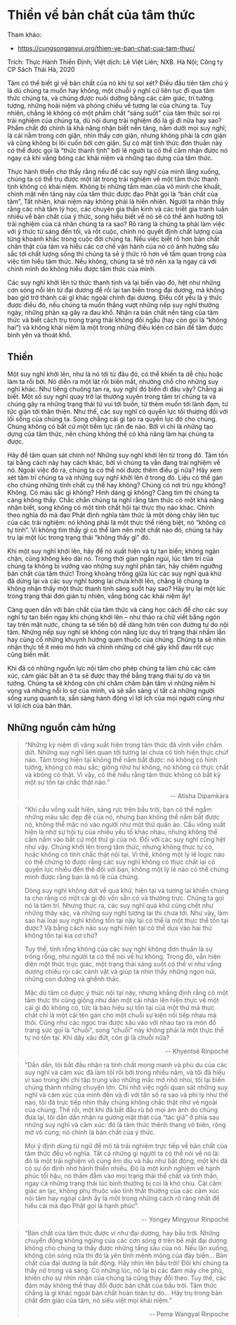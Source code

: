 # Thiền về bản chất của tâm thức

Tham khảo:
- <https://cungsonganvui.org/thien-ve-ban-chat-cua-tam-thuc/>

Trích: Thực Hành Thiền Định; Việt dịch: Lê Việt Liên; NXB. Hà Nội; Công ty CP Sách Thái Hà, 2020

Tâm có thể biết gì về bản chất của nó khi tự soi xét? Điều đầu tiên tâm chú ý là dù chúng ta muốn hay không, một chuỗi ý nghĩ cứ liên tục đi qua tâm thức chúng ta, và chúng được nuôi dưỡng bằng các cảm giác, trí tưởng tượng, những hoài niệm và phóng chiếu về tương lai của chúng ta. Tuy nhiên, chẳng lẽ không có một phẩm chất “sáng suốt” của tâm thức soi rọi trải nghiệm của chúng ta, dù nội dung trải nghiệm đó là gì đi nữa hay sao? Phẩm chất đó chính là khả năng nhận biết nền tảng, nằm dưới mọi suy nghĩ; là cái nằm trong cơn giận, nhìn thấy cơn giận, nhưng không phải là cơn giận và cũng không bị lôi cuốn bởi cơn giận. Sự có mặt tỉnh thức đơn thuần này có thể được gọi là “thức thanh tịnh” bởi lẽ người ta có thể cảm nhận được nó ngay cả khi vắng bóng các khái niệm và những tạo dựng của tâm thức.

Thực hành thiền cho thấy rằng nếu để các suy nghĩ của mình lắng xuống, chúng ta có thể trụ được một lát trong trải nghiệm về một tâm thức thanh tịnh không có khái niệm. Không bị những tấm màn của vô minh che khuất, chính mặt nền tảng này của tâm thức được đạo Phật gọi là “bản chất của tâm”, Tất nhiên, khái niệm này không phải là hiển nhiên. Người ta nhận thấy rằng các nhà tâm lý học, các chuyên gia thần kinh và các triết gia tranh luận nhiều về bản chất của ý thức, song hiểu biết về nó sẽ có thể ảnh hưởng tới trải nghiệm của cá nhân chúng ta ra sao? Rõ ràng là chúng ta phải làm việc với ý thức từ sáng đến tối, và rốt cuộc, chính nó quyết định chất lượng của từng khoảnh khắc trong cuộc đời chúng ta. Nếu việc biết rõ hơn bản chất chân thật của tâm và hiểu các cơ chế vận hành của nó có ảnh hưởng sâu sắc tới chất lượng sống thì chúng ta sẽ ý thức rõ hơn về tầm quan trọng của việc tìm hiểu tâm thức. Nếu không, chúng ta sẽ trở nên xa lạ ngay cả với chính mình do không hiểu được tâm thức của mình.

Các suy nghĩ khởi lên từ thức thanh tịnh và lại biến vào đó, hệt như những cơn sóng nổi lên từ đại dương để rồi lại tan biến trong đại dương, mà không bao giờ trở thành cái gì khác ngoài chính đại dương. Điều cốt yếu là ý thức được điều đó, nếu chúng ta muốn thắng vượt những nếp suy nghĩ thường ngày, những phản xạ gây ra đau khổ. Nhận ra bản chất nền tảng của tâm thức và biết cách trụ trong trạng thái không đối ngẫu (hay còn gọi là “không hai”) và không khái niệm là một trong những điều kiện cơ bản để tâm được bình yên và thoát khổ.

## Thiền

Một suy nghĩ khởi lên, như là nó tới từ đâu đó, có thể khiến ta dễ chịu hoặc làm ta rối bời. Nó diễn ra một lát rồi biến mất, nhường chỗ cho những suy nghĩ khác. Như tiếng chuông tan ra, suy nghĩ đó biến đi đâu vậy? Chẳng ai biết. Một số suy nghĩ quay trở lại thường xuyên trong tâm trí chúng ta và chúng gây ra những trạng thái từ vui tới buồn, từ thèm muốn tới lãnh đạm, từ tức giận tới thân thiện. Như thế, các suy nghĩ có quyền lực tối thượng đối với lối sống của chúng ta. Song chẳng cái gì tạo ra quyền lực đó cho chúng. Chúng không có bất cứ một tiềm lực răn đe nào. Bởi vì chỉ là những tạo dựng của tâm thức, nên chúng không thể có khả năng làm hại chúng ta được.

Hãy để tâm quan sát chính nó! Những suy nghĩ khởi lên từ trong đó. Tâm tồn tại bằng cách này hay cách khác, bởi vì chúng ta vẫn đang trải nghiệm về nó. Ngoài việc đó ra, chúng ta có thể nói được thêm điều gì nữa? Hãy xem xét tâm trí chúng ta và những suy nghĩ khởi lên ở trong đó. Liệu có thể gán cho chúng những tính chất cụ thể hay không? Chúng có nơi trú ngụ không? Không. Có màu sắc gì không? Hình dáng gì không? Càng tìm thì chúng ta càng không thấy. Chắc chắn chúng ta nghĩ rằng tâm thức có một khả năng nhận biết, song không có một tính chất hội tại thực thụ nào khác. Chính theo nghĩa đó mà đạo Phật định nghĩa tâm thức là một dòng chảy liên tục của các trải nghiệm: nó không phải là một thực thể riêng biệt, nó “không có tự tính“. Vì không tìm thấy gì có thể làm nên một chất nào đó, chúng ta hãy trụ lại một lúc trong trạng thái “không thấy gì” đó.

Khi một suy nghĩ khởi lên, hãy để nó xuất hiện và tự tan biến; không ngăn chặn, cũng không kéo dài nó. Trong thời gian ngắn ngủi, lúc tâm trí của chúng ta không bị vướng vào những suy nghĩ phân tán, hãy chiêm ngưỡng bản chất của tâm thức! Trong khoảng trống giữa lúc các suy nghĩ quá khứ đã dừng lại và các suy nghĩ tương lai chưa khởi lên, chẳng lẽ chúng ta không nhận thấy một thức thanh tịnh sáng suốt hay sao? Hãy trụ lại một lúc trong trạng thái đơn giản tự nhiên, vắng bóng các khái niệm ấy!

Càng quen dần với bản chất của tâm thức và càng học cách để cho các suy nghĩ tự tan biến ngay khi chúng khởi lên – như thảo ra chữ viết bằng ngón tay trên mặt nước, chúng ta sẽ tiến bộ dễ dàng hơn trên con đường tự do nội tâm. Những nếp suy nghĩ sẽ không còn năng lực duy trì trạng thái nhầm lẫn hay củng cố những khuynh hướng quen thuộc của chúng. Chúng ta sẽ nhìn nhận thực tế ít méo mó hơn và chính những cơ chế gây khổ đau rốt cục cũng biến mắt.

Khi đã có những nguồn lực nội tâm cho phép chúng ta làm chủ các cảm xúc, cảm giác bất an ở ta sẽ được thay thế bằng trạng thái tự do và tin tưởng. Chúng ta sẽ không còn chỉ chăm chăm bận tâm vì những niềm hi vọng và những nỗi lo sợ của mình, và sẽ sẵn sàng vì tất cả những người sống xung quanh ta, sẵn sàng hành động vì lợi ích của mọi người cũng như vì lợi ích của bản thân.

## Những nguồn cảm hứng

> “Những kỷ niệm dĩ vãng xuất hiện trong tâm thức đã vĩnh viễn chấm dứt. Những suy nghĩ liên quan tới tương lai chưa có tính hiện thực chúf nào. Tâm trong hiện tại không thể nắm bắt được: nó không có hình tướng, không có màu sắc; giống như hư không, nó không có thực chất và kbông có thật. Vì vậy, có thể hiểu rằng tâm thức không có bất kỳ một sự tồn tại chắc thật nào.”
>
> <div style="text-align: right">-- Atisha Dipamkara</div>

> “Khi cầu vồng xuất hiện, sáng rực trên bầu trời, bạn có thể ngắm những màu sắc đẹp đẽ của nó, nhưng bạn không thể nắm bắt được nó, không thể mặc nó vào người như một thứ quần áo. Cầu vồng xuất hiện là nhờ sự hội tụ của nhiều yếu tố khác nhau, nhưng không thể cầm nắm vào bất cứ một thứ gì của nó. Đối với các suy nghĩ cũng hệt như vậy. Chúng khởi lên trong tâm thức, nhưng không thực tự có, hoặc không có tính chắc thật nội tại. Vì thế, không một lý lẽ logic nào có thể chứng tỏ được rằng các suy nghĩ không có thực chất lại có quyền lực nhiều đến thế đối với bạn, không một lý lẽ nào có thể chứng minh được rằng bạn là nô lệ của chúng.
> 
> Dòng suy nghĩ không dứt về quá khứ, hiện tại và tương lai khiến chúng ta cho rằng có một cái gì đó vốn sẵn có và thường trực. Chúng ta gọi nó là tâm trí. Nhưng thực ra, các suy nghĩ quá khứ cũng chết như những thây xác, và những suy nghĩ tương lai thì chưa tới. Như vậy, làm sao hai loại suy nghĩ không tồn tại này lại có thể là một thực thể tồn tại được? Và bằng cách nào suy nghĩ hiện tại có thể dựa vào hai thứ không tồn tại kia cơ chứ?
>
> Tuy thế, tính rỗng không của các suy nghĩ không đơn thuần là sự trống rỗng, như người ta có thể nói về hư không. Trong đó, vẫn hiện diện một thức trực giác, một trạng thái sáng suốt có thể ví như vầng dương chiếu rọi các cảnh vật và giúp ta nhìn thấy những ngọn núi, những con đường và ghềnh thác.
>
> Mặc dù tâm có được ý thức nội tại này, nhưng khẳng định rằng có một tâm thức thì cũng giống như dán một cái nhãn lên hiện thực về một cái gì đó không có, tức là báo hiệu sự tồn tại của một thứ mà thực chất chỉ là một cái tên gán cho một chuỗi sự kiện nối tiếp nhau mà thôi. Cũng như các ngọc trai được xâu vào với nhau tạo ra món đồ trang sức gọi là “chuỗi”, song “chuỗi” này không phải là một thực thể tự nó tồn tại. Khi dây xâu đứt, còn gì là chuỗi nữa?
>
> <div style="text-align: right">-- Khyentsé Rinpoché</div>

> “Dần dần, tôi bắt đầu nhận ra tính chất mong manh và phù du của các suy nghĩ và cảm xúc đã làm tôi rối bời trong nhiều năm, và tôi đã hiểu vì sao trong khi chỉ tập trung vào những mắc mớ nhỏ nhoi, tôi lại biến chúng thành những chuyện lớn. Chỉ nhờ việc ngồi quan sát những suy nghĩ và cảm xúc của mình đến và đi với tần số ra sao và phi lý như thế nào, tôi đã trực tiếp nhìn thấy chúng không chắc thật như vẻ ngoài của chúng. Thế rồi, một khi đã bắt đầu rũ bỏ mọi ám ảnh do chúng đưa lại, tôi dần dần nhận ra gương mặt thật của “tác giả” ở phía sau những suy nghĩ và cảm xúc: đó là tâm thức thênh thang vô biên, rộng mở vô cùng; nó chính là bản chất của ý thức.
>
> Mọi ý định dùng từ ngữ để mô tả trải nghiệm trực tiếp về bản chất của tâm thức đều vô nghĩa. Tất cả những gì người ta có thể nói về nó là: đó là một trải nghiệm vô cùng êm dịu và hầu như bất động, một khi đã có sự ổn định nhờ hành thiền nhiều. Đó là một kinh nghiệm về hạnh phúc tối hậu, nó thấm đẫm vào mọi trạng thái thể chất và tinh thần, ngay cả những trạng thái lúc bình thường bị coi là khó chịu. Cái cảm giác an lạc, không phụ thuộc vào tính thất thường của các cảm xúc nội tâm hay ngoại cảnh ấy là một trong những cách rõ ràng nhất để hiểu cái mà đạo Phật gọi là hạnh phúc”.
>
> <div style="text-align: right">-- Yongey Mingyour Rinpoché</div>

> “Bản chất của tâm thức được ví như đại dương, hay bầu trời. Những chuyển động không ngừng của các cơn sóng ở trên bề mặt đại dương không cho chúng ta thấy được những tầng sâu của nó. Nếu lặn xuống, không còn sóng nữa thì đó là yên tĩnh mênh mông của đáy biển… Bản chất của đại dương là bất động. Hãy nhìn lên bầu trời! Đôi khi chúng ta thấy nó trong và sáng. Có những lúc, nó lại bị các đám mây che phủ, khiến cho sự nhìn nhận của chúng ta cũng thay đổi theo. Tuy thế, các đám mây không thể thay đổi được bản chất của bầu trời. Tâm thức chẳng là gì khác ngoài bản chất hoàn toàn tự do… Hãy trụ trong bản chất đơn giản của tâm, nó siêu việt mọi khái niệm.”
>
> <div style="text-align: right">-- Pema Wangyal Rinpoche</div>